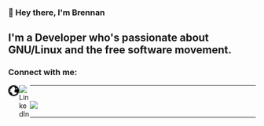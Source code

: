 ### 👋 Hey there, I'm Brennan

## I'm a Developer who's passionate about GNU/Linux and the free software movement.

### Connect with me:

[<img align="left" alt="ideatum.xyz" width="22px" src="https://raw.githubusercontent.com/iconic/open-iconic/master/svg/globe.svg" />][website]
[<img align="left" alt="LinkedIn" width="22px" src="https://cdn.jsdelivr.net/npm/simple-icons@v3/icons/linkedin.svg" />][linkedin]

---

<br />

<img src = "https://github-readme-stats.vercel.app/api?username=overshootinq&show_icons=true&theme=merko" width = 400>

---

[website]: ideatum.xyz
[linkedin]: https://www.linkedin.com/in/brennanmccandliss/